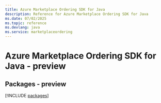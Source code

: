 ```yaml
---
title: Azure Marketplace Ordering SDK for Java
description: Reference for Azure Marketplace Ordering SDK for Java
ms.date: 07/02/2025
ms.topic: reference
ms.devlang: java
ms.service: marketplaceordering
---
```

# Azure Marketplace Ordering SDK for Java - preview
## Packages - preview
[!INCLUDE [packages](marketplace-ordering-index.md)]